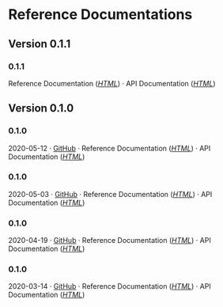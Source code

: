 # Reference Documentations

## Version 0.1.1

### 0.1.1 <Badge text="Latest Snapshot" type="warn" vertical="top"/> 
Reference Documentation (_[HTML](https://chhorz.github.io/oas-generator/docs/0.1.1-SNAPSHOT/oas-generator.html)_) · API Documentation (_[HTML](https://chhorz.github.io/oas-generator/docs/0.1.1-SNAPSHOT/apidocs/)_)

## Version 0.1.0

### 0.1.0 <Badge text="Latest Release" vertical="top"/> 
2020-05-12 · [GitHub](https://github.com/chhorz/oas-generator/releases/tag/v0.1.0) · Reference Documentation (_[HTML](https://chhorz.github.io/oas-generator/docs/0.1.0/oas-generator.html)_) · API Documentation (_[HTML](https://chhorz.github.io/oas-generator/docs/0.1.0/apidocs/)_)

### 0.1.0 <Badge text="Relese Candidate 3" type="error" vertical="top"/> 
2020-05-03 · [GitHub](https://github.com/chhorz/oas-generator/releases/tag/v0.1.0.RC3) · Reference Documentation (_[HTML](https://chhorz.github.io/oas-generator/docs/0.1.0-RC.3/oas-generator.html)_) · API Documentation (_[HTML](https://chhorz.github.io/oas-generator/docs/0.1.0-RC.3/apidocs/)_)

### 0.1.0 <Badge text="Relese Candidate 2" type="error" vertical="top"/> 
2020-04-19 · [GitHub](https://github.com/chhorz/oas-generator/releases/tag/v0.1.0.RC2) · Reference Documentation (_[HTML](https://chhorz.github.io/oas-generator/docs/0.1.0.RC2/oas-generator.html)_) · API Documentation (_[HTML](https://chhorz.github.io/oas-generator/docs/0.1.0.RC2/apidocs/)_)

### 0.1.0 <Badge text="Relese Candidate 1" type="error" vertical="top"/> 
2020-03-14 · [GitHub](https://github.com/chhorz/oas-generator/releases/tag/v0.1.0.RC1) · Reference Documentation (_[HTML](https://chhorz.github.io/oas-generator/docs/0.1.0.RC1/oas-generator.html)_) · API Documentation (_[HTML](https://chhorz.github.io/oas-generator/docs/0.1.0.RC1/apidocs/)_)
